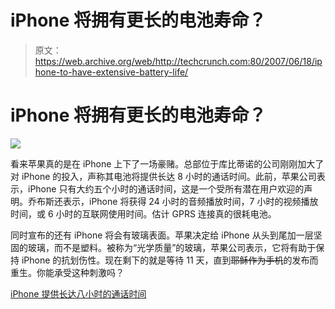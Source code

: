 # iPhone 将拥有更长的电池寿命？

> 原文：<https://web.archive.org/web/http://techcrunch.com:80/2007/06/18/iphone-to-have-extensive-battery-life/>

# iPhone 将拥有更长的电池寿命？

![](img/5b095a81123aff69656c3456246ec21f.png)

看来苹果真的是在 iPhone 上下了一场豪赌。总部位于库比蒂诺的公司刚刚加大了对 iPhone 的投入，声称其电池将提供长达 8 小时的通话时间。此前，苹果公司表示，iPhone 只有大约五个小时的通话时间，这是一个受所有潜在用户欢迎的声明。乔布斯还表示，iPhone 将获得 24 小时的音频播放时间，7 小时的视频播放时间，或 6 小时的互联网使用时间。估计 GPRS 连接真的很耗电池。

同时宣布的还有 iPhone 将会有玻璃表面。苹果决定给 iPhone 从头到尾加一层坚固的玻璃，而不是塑料。被称为“光学质量”的玻璃，苹果公司表示，它将有助于保持 iPhone 的抗划伤性。现在剩下的就是等待 11 天，直到~~耶稣作为手机~~的发布而重生。你能承受这种刺激吗？

[iPhone 提供长达八小时的通话时间](https://web.archive.org/web/20201125140835/http://www.prnewswire.com/mnr/apple/28700/)